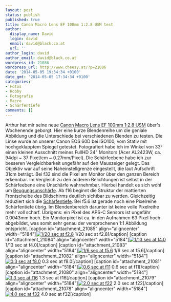```yaml
---
layout: post
status: publish
published: true
title: Canon Macro Lens EF 100mm 1:2.8 USM test
author:
  display_name: David
  login: david
  email: david@black.co.at
  url: ''
author_login: david
author_email: david@black.co.at
wordpress_id: 21086
wordpress_url: http://www.cheesy.at/?p=21086
date: '2014-05-05 19:34:34 +0100'
date_gmt: '2014-05-05 17:34:34 +0100'
categories:
- Fotos
- Hobby
- Fotografie
- Macro
- Schärfentiefe
comments: []
---
```

Arthur hat mir seine neue [Canon Macro Lens EF 100mm 1:2.8 USM](http://shop.usa.canon.com/shop/en/catalog/ef-100mm-f-28-macro-usm "Canon Shop") über's Wochenende geborgt. Hier eine kurze Blendenreihe um die geniale Abbildung und die Unterschiede bei verschiedenen Blenden zu testen.
Die Linse wurde an unserer Canon EOS 60D bei ISO100, vom Stativ mit hochgeklapptem Spiegel getestet. Fotografiert habe ich im Winkel von 33° einen kleinen Ausschnitt meines FullHD 24" Monitors (Acer AL2423W, ca. 94dpi ~ 37 Pixel/cm ~ 0.27mm/Pixel). Die Schärfeebene habe ich zur besseren Vergleichbarkeit ungefähr auf den Mauszeiger gelegt. Das Objektiv war auf seine Naheinstellgrenze eingestellt, die laut Aufschrift 31cm beträgt.
Bei f32 sind die Pixel am Monitor über den ganzen Bereich erkennbar. Im Vergleich zu den anderen Belichtungen ist selbst in der Schärfeebene eine Unschärfe wahrnehmbar. Hierbei handelt es sich wohl um [Beugungsunschärfe](https://de.wikipedia.org/wiki/Beugungsunsch%C3%A4rfe). Ab f16 beginnt die Struktur der mattierten Frontscheibe des Bildschirms deutlich sichtbar zu werden. Gleichzeitig reduziert sich die [Schärfentiefe](https://de.wikipedia.org/wiki/Sch%C3%A4rfentiefe). Bei f5.6 ist gerade noch eine Pixelreihe Schärfentiefe übrig. Im Blendenbereich darunter ist keine volle Pixelreihe mehr voll scharf.
Übrigens: ein Pixel des APS-C Sensors ist ungefähr 0.0043mm hoch. Ein Monitorpixel ist ca.&nbsp;in den Aufnahmen 63 Pixel hoch abgebildet, was somit sehr genau der versprochenen 1:1 Abbildung entspricht.
[caption id="attachment\_21085" align="aligncenter" width="5184"][![1/20 sec at f2.8](http://www.cheesy.at/wp-content/uploads/2014/05/8-Blendenreihe-1-20-sec-at-f-2.8.jpg)](http://www.cheesy.at/wp-content/uploads/2014/05/8-Blendenreihe-1-20-sec-at-f-2.8.jpg) 1/20 sec at f2.8[/caption]
[caption id="attachment\_21084" align="aligncenter" width="5184"][![1/13 sec at f4.0](http://www.cheesy.at/wp-content/uploads/2014/05/7-Blendenreihe-1-13-sec-at-f-4.0.jpg)](http://www.cheesy.at/wp-content/uploads/2014/05/7-Blendenreihe-1-13-sec-at-f-4.0.jpg) 1/13 sec at f4.0[/caption]
[caption id="attachment\_21083" align="aligncenter" width="5184"][![1/6 sec at f5.6](http://www.cheesy.at/wp-content/uploads/2014/05/6-Blendenreihe-1-6-sec-at-f-5.6.jpg)](http://www.cheesy.at/wp-content/uploads/2014/05/6-Blendenreihe-1-6-sec-at-f-5.6.jpg) 1/6 sec at f5.6[/caption]
[caption id="attachment\_21082" align="aligncenter" width="5184"][![0.3 sec at f8.0](http://www.cheesy.at/wp-content/uploads/2014/05/5-Blendenreihe-0.3-sec-at-f-8.0.jpg)](http://www.cheesy.at/wp-content/uploads/2014/05/5-Blendenreihe-0.3-sec-at-f-8.0.jpg) 0.3 sec at f8.0[/caption]
[caption id="attachment\_21081" align="aligncenter" width="5184"][![0.6 sec at f11](http://www.cheesy.at/wp-content/uploads/2014/05/4-Blendenreihe-0.6-sec-at-f-11.jpg)](http://www.cheesy.at/wp-content/uploads/2014/05/4-Blendenreihe-0.6-sec-at-f-11.jpg) 0.6 sec at f11[/caption]
[caption id="attachment\_21080" align="aligncenter" width="5184"][![1.3 sec at f16](http://www.cheesy.at/wp-content/uploads/2014/05/3-Blendenreihe-1.3-sec-at-f-16.jpg)](http://www.cheesy.at/wp-content/uploads/2014/05/3-Blendenreihe-1.3-sec-at-f-16.jpg) 1.3 sec at f16[/caption]
[caption id="attachment\_21079" align="aligncenter" width="5184"][![2.0 sec at f22](http://www.cheesy.at/wp-content/uploads/2014/05/2-Blendenreihe-2.0-sec-at-f-22.jpg)](http://www.cheesy.at/wp-content/uploads/2014/05/2-Blendenreihe-2.0-sec-at-f-22.jpg) 2.0 sec at f22[/caption]
[caption id="attachment\_21078" align="aligncenter" width="5184"][![4.0 sec at f32](http://www.cheesy.at/wp-content/uploads/2014/05/1-Blendenreihe-4.0-sec-at-f-32.jpg)](http://www.cheesy.at/wp-content/uploads/2014/05/1-Blendenreihe-4.0-sec-at-f-32.jpg) 4.0 sec at f32[/caption]
